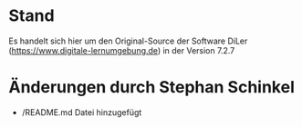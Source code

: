 # Stand

Es handelt sich hier um den Original-Source der Software DiLer (https://www.digitale-lernumgebung.de) in der Version 7.2.7

# Änderungen durch Stephan Schinkel

- /README.md Datei hinzugefügt
